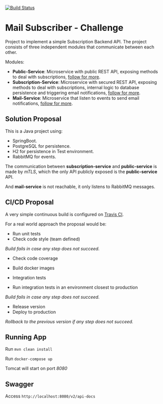 [![Build Status](https://travis-ci.org/danielsire/mail_subscription.svg?branch=main)](https://travis-ci.org/danielsire/mail_subscription)

# Mail Subscriber - Challenge

Project to implement a simple Subscription Backend API.
The project consists of three independent modules that communicate between each other.

Modules:
- **Public-Service**: Microservice with public REST API, exposing methods to deal with subscriptions, [follow for more](https://github.com/danielsire/mail_subscription/tree/main/publicService#readme "follow for more").
- **Subscription-Service**: Microservice with secured REST API, exposing methods to deal with subscriptions, internal logic to database persistence and triggering email notifications, [follow for more](https://github.com/danielsire/mail_subscription/tree/main/subscriptionService#readme "follow for more").
- **Mail-Service**: Microservice that listen to events to send email notifications, [follow for more](https://github.com/danielsire/mail_subscription/tree/main/mailService#readme "follow for more").

## Solution Proposal

This is a Java project using:
- SpringBoot.
- PostgreSQL for persistence.
- H2 for persistence in Test environment.
- RabbitMQ for events.

The communication between **subscription-service** and **public-service** is made by *mTLS*, which the only API publicly exposed is the **public-service** API.

And **mail-service** is not reachable, it only listens to RabbitMQ messages.

## CI/CD Proposal

A very simple continuous build is configured on [Travis CI](https://travis-ci.org/ "Travis CI").

For a real world approach the proposal would be:

- Run unit tests
- Check code style (team defined)

*Build fails in case any step does not succeed.*

- Check code coverage

- Build docker images
- Integration tests
- Run integration tests in an environment closest to production

*Build fails in case any step does not succeed.*

- Release version
- Deploy to production

*Rollback to the previous version if any step does not succeed.*

## Running App

Run `mvn clean install`

Run `docker-compose up`

Tomcat will start on port *8080*

## Swagger

Access `http://localhost:8080/v2/api-docs`